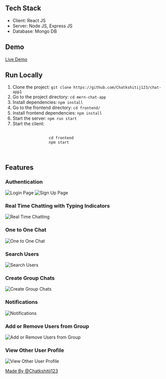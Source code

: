 <h2>Tech Stack</h2>
<ul>
    <li>Client: React JS</li>
    <li>Server: Node JS, Express JS</li>
    <li>Database: Mongo DB</li>
</ul>

<h2>Demo</h2>
<p><a href="https://chat-app1-6y2q.onrender.com/">Live Demo</a></p>

<h2>Run Locally</h2>
<ol>
    <li>Clone the project: <code>git clone https://github.com/Chatkshitij123/chat-app1</code></li>
    <li>Go to the project directory: <code>cd mern-chat-app</code></li>
    <li>Install dependencies: <code>npm install</code></li>
    <li>Go to the frontend directory: <code>cd frontend/</code></li>
    <li>Install frontend dependencies: <code>npm install</code></li>
    <li>Start the server: <code>npm run start</code></li>
    <li>Start the client: 
        <pre>
            <code>
                cd frontend
                npm start
            </code>
        </pre>
    </li>
</ol>

<h2>Features</h2>
<h3>Authentication</h3>
<img src="https://github.com/Chatkshitij123/chat-app1/assets/113652625/ab0ba317-b7e3-4fad-84c4-c9878de9e03f" alt="Login Page">
<img src="https://github.com/Chatkshitij123/chat-app1/assets/113652625/17b38317-6df9-42a5-a649-0cf637d8c529" alt="Sign Up Page">
<h3>Real Time Chatting with Typing Indicators</h3>
<img src="https://github.com/Chatkshitij123/chat-app1/assets/113652625/9f89b4ab-d031-43d7-93c8-44050c0bdf6f" alt="Real Time Chatting">

<h3>One to One Chat</h3>
<img src="https://github.com/Chatkshitij123/chat-app1/assets/113652625/0c5c28c4-46a9-4b5d-8c22-de6fb5b3701a" alt="One to One Chat">



<h3>Search Users</h3>
<img src="https://github.com/Chatkshitij123/chat-app1/assets/113652625/254030f7-4a27-44e6-83d7-ed059e6238e0" alt="Search Users">


<h3>Create Group Chats</h3>
<img src="https://github.com/Chatkshitij123/chat-app1/assets/113652625/c826d1e0-3d96-471f-88d6-d881ecc2bb47" alt="Create Group Chats">


<h3>Notifications</h3>
<img src="https://github.com/Chatkshitij123/chat-app1/assets/113652625/4ec3e2b4-8de5-46ee-8ce4-eca786f27caa" alt="Notifications">


<h3>Add or Remove Users from Group</h3>
<img src="https://github.com/Chatkshitij123/chat-app1/assets/113652625/af923002-ec95-47dc-a7ef-ab08a4d32629" alt="Add or Remove Users from Group">



<h3>View Other User Profile</h3>
<img src="https://github.com/Chatkshitij123/chat-app1/assets/113652625/e4140711-8c88-43a9-92b4-778ce5d07263" alt="View Other User Profile">

<p><a href="https://github.com/Chatkshitij123/chat-app1/commits?author=Chatkshitij123">Made By @Chatkshitij123</a></p>

